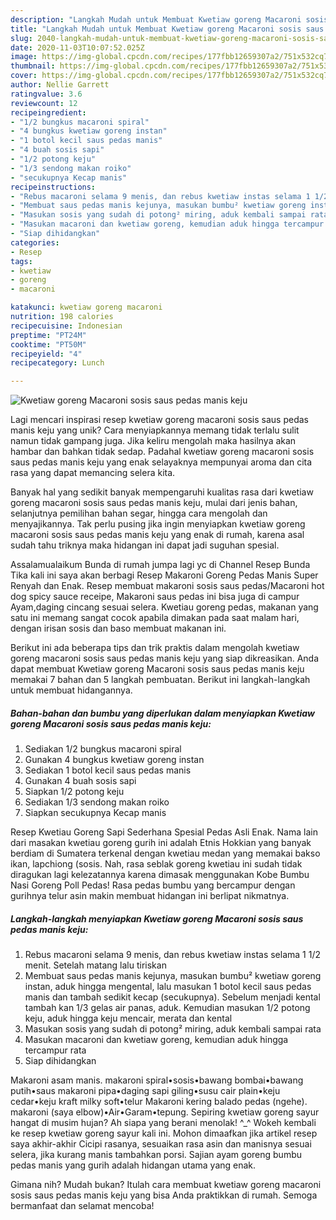 ```yaml
---
description: "Langkah Mudah untuk Membuat Kwetiaw goreng Macaroni sosis saus pedas manis keju Anti Gagal"
title: "Langkah Mudah untuk Membuat Kwetiaw goreng Macaroni sosis saus pedas manis keju Anti Gagal"
slug: 2040-langkah-mudah-untuk-membuat-kwetiaw-goreng-macaroni-sosis-saus-pedas-manis-keju-anti-gagal
date: 2020-11-03T10:07:52.025Z
image: https://img-global.cpcdn.com/recipes/177fbb12659307a2/751x532cq70/kwetiaw-goreng-macaroni-sosis-saus-pedas-manis-keju-foto-resep-utama.jpg
thumbnail: https://img-global.cpcdn.com/recipes/177fbb12659307a2/751x532cq70/kwetiaw-goreng-macaroni-sosis-saus-pedas-manis-keju-foto-resep-utama.jpg
cover: https://img-global.cpcdn.com/recipes/177fbb12659307a2/751x532cq70/kwetiaw-goreng-macaroni-sosis-saus-pedas-manis-keju-foto-resep-utama.jpg
author: Nellie Garrett
ratingvalue: 3.6
reviewcount: 12
recipeingredient:
- "1/2 bungkus macaroni spiral"
- "4 bungkus kwetiaw goreng instan"
- "1 botol kecil saus pedas manis"
- "4 buah sosis sapi"
- "1/2 potong keju"
- "1/3 sendong makan roiko"
- "secukupnya Kecap manis"
recipeinstructions:
- "Rebus macaroni selama 9 menis, dan rebus kwetiaw instas selama 1 1/2 menit. Setelah matang lalu tiriskan"
- "Membuat saus pedas manis kejunya, masukan bumbu² kwetiaw goreng instan, aduk hingga mengental, lalu masukan 1 botol kecil saus pedas manis dan tambah sedikit kecap (secukupnya). Sebelum menjadi kental tambah kan 1/3 gelas air panas, aduk. Kemudian masukan 1/2 potong keju, aduk hingga keju mencair, merata dan kental"
- "Masukan sosis yang sudah di potong² miring, aduk kembali sampai rata"
- "Masukan macaroni dan kwetiaw goreng, kemudian aduk hingga tercampur rata"
- "Siap dihidangkan"
categories:
- Resep
tags:
- kwetiaw
- goreng
- macaroni

katakunci: kwetiaw goreng macaroni 
nutrition: 198 calories
recipecuisine: Indonesian
preptime: "PT24M"
cooktime: "PT50M"
recipeyield: "4"
recipecategory: Lunch

---
```



![Kwetiaw goreng Macaroni sosis saus pedas manis keju](https://img-global.cpcdn.com/recipes/177fbb12659307a2/751x532cq70/kwetiaw-goreng-macaroni-sosis-saus-pedas-manis-keju-foto-resep-utama.jpg)

Lagi mencari inspirasi resep kwetiaw goreng macaroni sosis saus pedas manis keju yang unik? Cara menyiapkannya memang tidak terlalu sulit namun tidak gampang juga. Jika keliru mengolah maka hasilnya akan hambar dan bahkan tidak sedap. Padahal kwetiaw goreng macaroni sosis saus pedas manis keju yang enak selayaknya mempunyai aroma dan cita rasa yang dapat memancing selera kita.

Banyak hal yang sedikit banyak mempengaruhi kualitas rasa dari kwetiaw goreng macaroni sosis saus pedas manis keju, mulai dari jenis bahan, selanjutnya pemilihan bahan segar, hingga cara mengolah dan menyajikannya. Tak perlu pusing jika ingin menyiapkan kwetiaw goreng macaroni sosis saus pedas manis keju yang enak di rumah, karena asal sudah tahu triknya maka hidangan ini dapat jadi suguhan spesial.

Assalamualaikum Bunda di rumah jumpa lagi yc di Channel Resep Bunda Tika kali ini saya akan berbagi Resep Makaroni Goreng Pedas Manis Super Renyah dan Enak. Resep membuat makaroni sosis saus pedas/Macaroni hot dog spicy sauce receipe, Makaroni saus pedas ini bisa juga di campur Ayam,daging cincang sesuai selera. Kwetiau goreng pedas, makanan yang satu ini memang sangat cocok apabila dimakan pada saat malam hari, dengan irisan sosis dan baso membuat makanan ini.


Berikut ini ada beberapa tips dan trik praktis dalam mengolah kwetiaw goreng macaroni sosis saus pedas manis keju yang siap dikreasikan. Anda dapat membuat Kwetiaw goreng Macaroni sosis saus pedas manis keju memakai 7 bahan dan 5 langkah pembuatan. Berikut ini langkah-langkah untuk membuat hidangannya.

<!--inarticleads1-->

##### Bahan-bahan dan bumbu yang diperlukan dalam menyiapkan Kwetiaw goreng Macaroni sosis saus pedas manis keju:

1. Sediakan 1/2 bungkus macaroni spiral
1. Gunakan 4 bungkus kwetiaw goreng instan
1. Sediakan 1 botol kecil saus pedas manis
1. Gunakan 4 buah sosis sapi
1. Siapkan 1/2 potong keju
1. Sediakan 1/3 sendong makan roiko
1. Siapkan secukupnya Kecap manis


Resep Kwetiau Goreng Sapi Sederhana Spesial Pedas Asli Enak. Nama lain dari masakan kwetiau goreng gurih ini adalah Etnis Hokkian yang banyak berdiam di Sumatera terkenal dengan kwetiau medan yang memakai bakso ikan, lapchiong (sosis. Nah, rasa seblak goreng kwetiau ini sudah tidak diragukan lagi kelezatannya karena dimasak menggunakan Kobe Bumbu Nasi Goreng Poll Pedas! Rasa pedas bumbu yang bercampur dengan gurihnya telur asin makin membuat hidangan ini berlipat nikmatnya. 

<!--inarticleads2-->

##### Langkah-langkah menyiapkan Kwetiaw goreng Macaroni sosis saus pedas manis keju:

1. Rebus macaroni selama 9 menis, dan rebus kwetiaw instas selama 1 1/2 menit. Setelah matang lalu tiriskan
1. Membuat saus pedas manis kejunya, masukan bumbu² kwetiaw goreng instan, aduk hingga mengental, lalu masukan 1 botol kecil saus pedas manis dan tambah sedikit kecap (secukupnya). Sebelum menjadi kental tambah kan 1/3 gelas air panas, aduk. Kemudian masukan 1/2 potong keju, aduk hingga keju mencair, merata dan kental
1. Masukan sosis yang sudah di potong² miring, aduk kembali sampai rata
1. Masukan macaroni dan kwetiaw goreng, kemudian aduk hingga tercampur rata
1. Siap dihidangkan


Makaroni asam manis. makaroni spiral•sosis•bawang bombai•bawang putih•saus makaroni pipa•daging sapi giling•susu cair plain•keju cedar•keju kraft milky soft•telur Makaroni kering balado pedas (ngehe). makaroni (saya elbow)•Air•Garam•tepung. Sepiring kwetiaw goreng sayur hangat di musim hujan? Ah siapa yang berani menolak! ^_^ Wokeh kembali ke resep kwetiaw goreng sayur kali ini. Mohon dimaafkan jika artikel resep saya akhir-akhir Cicipi rasanya, sesuaikan rasa asin dan manisnya sesuai selera, jika kurang manis tambahkan porsi. Sajian ayam goreng bumbu pedas manis yang gurih adalah hidangan utama yang enak. 

Gimana nih? Mudah bukan? Itulah cara membuat kwetiaw goreng macaroni sosis saus pedas manis keju yang bisa Anda praktikkan di rumah. Semoga bermanfaat dan selamat mencoba!

